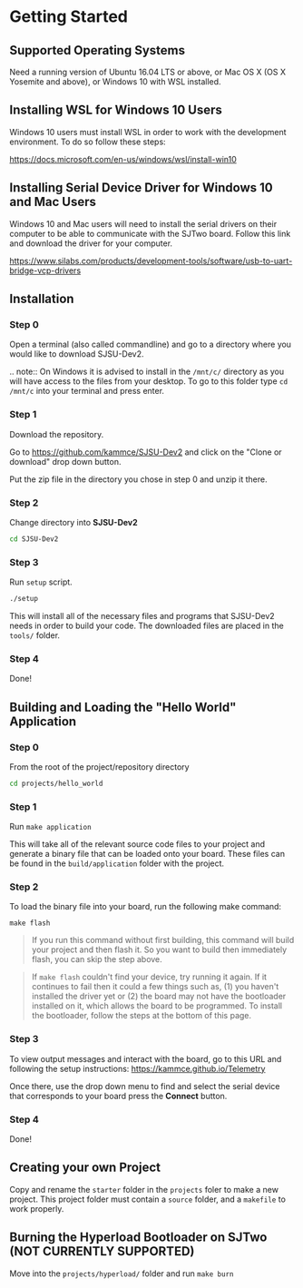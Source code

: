 # Getting Started

## Supported Operating Systems
Need a running version of Ubuntu 16.04 LTS or above, or Mac OS X (OS X Yosemite
and above), or Windows 10 with WSL installed.

## Installing WSL for Windows 10 Users

Windows 10 users must install WSL in order to work with the development
environment. To do so follow these steps:

  https://docs.microsoft.com/en-us/windows/wsl/install-win10

## Installing Serial Device Driver for Windows 10 and Mac Users

Windows 10 and Mac users will need to install the serial drivers on their
computer to be able to communicate with the SJTwo board. Follow this link and
download the driver for your computer.

  https://www.silabs.com/products/development-tools/software/usb-to-uart-bridge-vcp-drivers

## Installation

### Step 0
Open a terminal (also called commandline) and go to a directory where you
would like to download SJSU-Dev2.

.. note::
  On Windows it is advised to install in the `/mnt/c/` directory as you
  will have access to the files from your desktop. To go to this folder type
  `cd /mnt/c` into your terminal and press enter.

### Step 1
Download the repository.

Go to https://github.com/kammce/SJSU-Dev2 and click on the
"Clone or download" drop down button.

Put the zip file in the directory you chose in step 0 and unzip it there.

### Step 2
Change directory into **SJSU-Dev2**

```bash
cd SJSU-Dev2
```
### Step 3
Run `setup` script.

```bash
./setup
```
This will install all of the necessary files and programs that SJSU-Dev2 needs
in order to build your code. The downloaded files are placed in the `tools/` folder.

### Step 4
Done!

## Building and Loading the "Hello World" Application

### Step 0
From the root of the project/repository directory

```bash
cd projects/hello_world
```
### Step 1
Run `make application`

This will take all of the relevant source code files to your project and generate a binary file that can be loaded onto your board. These files can be found in the `build/application` folder with the project.

### Step 2
To load the binary file into your board, run the following make command:

`make flash`

> If you run this command without first building, this command will build
> your project and then flash it. So you want to build then immediately flash,
> you can skip the step above.

> If `make flash` couldn't find your device, try running it again. If
> it continues to fail then it could a few things such as, (1) you haven't
> installed the driver yet or (2) the board may not have the bootloader
> installed on it, which allows the board to be programmed. To install the
> bootloader, follow the steps at the bottom of this page.

### Step 3
To view output messages and interact with the board, go to this URL and
following the setup instructions: https://kammce.github.io/Telemetry

Once there, use the drop down menu to find and select the serial device that
corresponds to your board press the **Connect** button.

### Step 4
Done!

## Creating your own Project

Copy and rename the `starter` folder in the `projects` foler to make a new
project. This project folder must contain a `source` folder, and a
`makefile` to work properly.

## Burning the Hyperload Bootloader on SJTwo (NOT CURRENTLY SUPPORTED)

Move into the `projects/hyperload/` folder and run `make burn`
